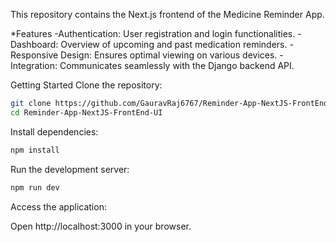 This repository contains the Next.js frontend of the Medicine Reminder App.

*Features
-Authentication: User registration and login functionalities.
-Dashboard: Overview of upcoming and past medication reminders.
-Responsive Design: Ensures optimal viewing on various devices.
-Integration: Communicates seamlessly with the Django backend API.

Getting Started
Clone the repository:

```bash
git clone https://github.com/GauravRaj6767/Reminder-App-NextJS-FrontEnd-UI.git
cd Reminder-App-NextJS-FrontEnd-UI
```
Install dependencies:

```bash
npm install
```
Run the development server:

```bash
npm run dev
```
Access the application:

Open http://localhost:3000 in your browser.
